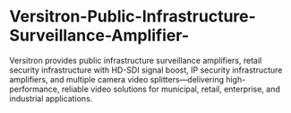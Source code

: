# Versitron-Public-Infrastructure-Surveillance-Amplifier-
Versitron provides public infrastructure surveillance amplifiers, retail security infrastructure with HD-SDI signal boost, IP security infrastructure amplifiers, and multiple camera video splitters—delivering high-performance, reliable video solutions for municipal, retail, enterprise, and industrial applications.
